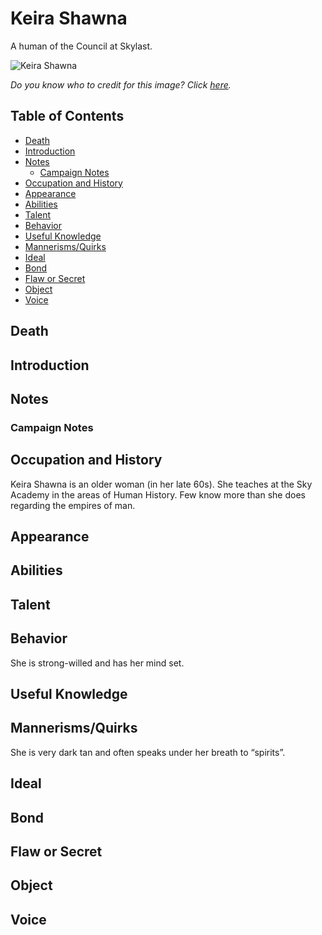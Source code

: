 # Keira Shawna <!-- omit in toc -->

A human of the Council at Skylast.

![Keira Shawna](https://i.pinimg.com/originals/4b/59/32/4b5932f9e017b64a46d58acf93f8260b.jpg)

*Do you know who to credit for this image? Click [here](https://airtable.com/shr3qtfCwGUUMYQqI).*

## Table of Contents <!-- omit in toc -->

- [Death](#Death)
- [Introduction](#Introduction)
- [Notes](#Notes)
  - [Campaign Notes](#Campaign-Notes)
- [Occupation and History](#Occupation-and-History)
- [Appearance](#Appearance)
- [Abilities](#Abilities)
- [Talent](#Talent)
- [Behavior](#Behavior)
- [Useful Knowledge](#Useful-Knowledge)
- [Mannerisms/Quirks](#MannerismsQuirks)
- [Ideal](#Ideal)
- [Bond](#Bond)
- [Flaw or Secret](#Flaw-or-Secret)
- [Object](#Object)
- [Voice](#Voice)

## Death

## Introduction

## Notes

### Campaign Notes

## Occupation and History

Keira Shawna is an older woman (in her late 60s). She teaches at the Sky Academy in the areas of Human History. Few know more than she does regarding the empires of man.

## Appearance

## Abilities

## Talent

## Behavior

She is strong-willed and has her mind set.

## Useful Knowledge

## Mannerisms/Quirks

She is very dark tan and often speaks under her breath to “spirits”.

## Ideal

## Bond

## Flaw or Secret

## Object

## Voice
